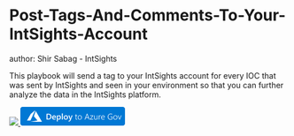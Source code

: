 # Post-Tags-And-Comments-To-Your-IntSights-Account
author: Shir Sabag - IntSights

This playbook will send a tag to your IntSights account for every IOC that was sent by IntSights
and seen in your environment so that you can further analyze the data in the IntSights platform.

<a href="https://portal.azure.com/#create/Microsoft.Template/uri/https%3A%2F%2Fraw.githubusercontent.com%2FAzure%2FAzure-Sentinel%2Fmaster%2FPlaybooks%2FPost-Tags-And-Comments-To-Your-IntSights-Account%2Fazuredeploy.json" target="_blank">
    <img src="https://aka.ms/deploytoazurebutton""/>
</a>
<a href="https://portal.azure.us/#create/Microsoft.Template/uri/https%3A%2F%2Fraw.githubusercontent.com%2FAzure%2FAzure-Sentinel%2Fmaster%2FPlaybooks%2FPost-Tags-And-Comments-To-Your-IntSights-Account%2Fazuredeploy.json" target="_blank">
<img src="https://raw.githubusercontent.com/Azure/azure-quickstart-templates/master/1-CONTRIBUTION-GUIDE/images/deploytoazuregov.png"/>
</a>
